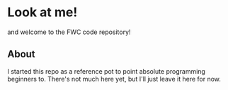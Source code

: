 # Look at me!

and welcome to the FWC code repository!

## About

I started this repo as a reference pot to point absolute programming beginners to. There's not much here yet, but I'll just leave it here for now.

